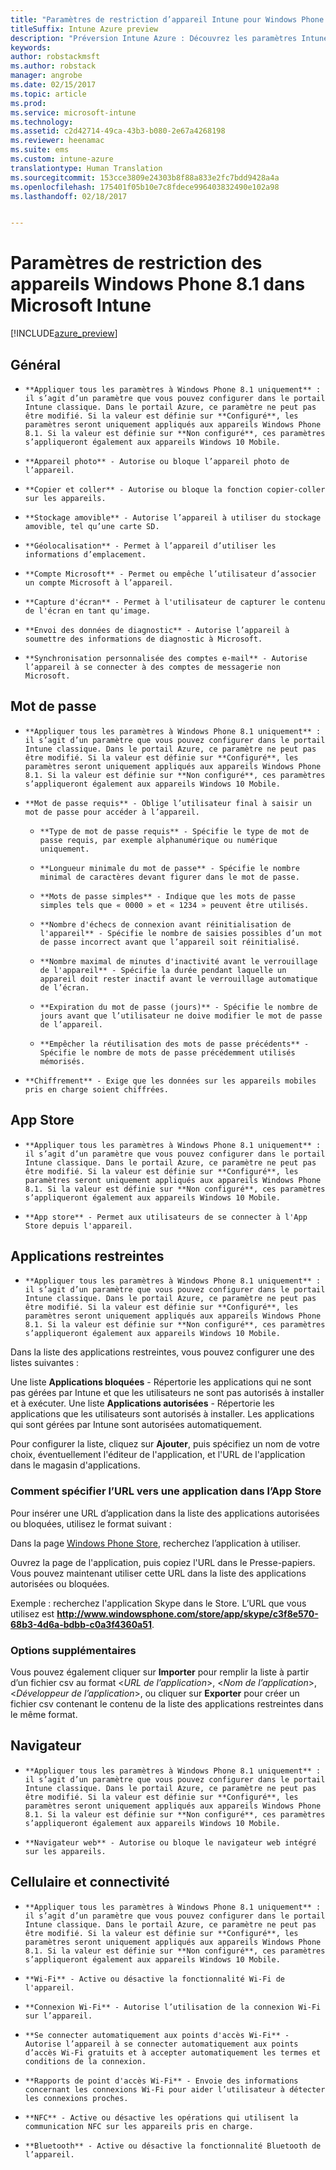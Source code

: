 ```yaml
---
title: "Paramètres de restriction d’appareil Intune pour Windows Phone 8.1"
titleSuffix: Intune Azure preview
description: "Préversion Intune Azure : Découvrez les paramètres Intune qui vous permettent de contrôler les paramètres et fonctionnalités des appareils Windows Phone 8.1."
keywords: 
author: robstackmsft
ms.author: robstack
manager: angrobe
ms.date: 02/15/2017
ms.topic: article
ms.prod: 
ms.service: microsoft-intune
ms.technology: 
ms.assetid: c2d42714-49ca-43b3-b080-2e67a4268198
ms.reviewer: heenamac
ms.suite: ems
ms.custom: intune-azure
translationtype: Human Translation
ms.sourcegitcommit: 153cce3809e24303b8f88a833e2fc7bdd9428a4a
ms.openlocfilehash: 175401f05b10e7c8fdece996403832490e102a98
ms.lasthandoff: 02/18/2017


---
```


# <a name="windows-phone-81-device-restriction-settings-in-microsoft-intune"></a>Paramètres de restriction des appareils Windows Phone 8.1 dans Microsoft Intune

[!INCLUDE[azure_preview](../includes/azure_preview.md)]

## <a name="general"></a>Général
-     **Appliquer tous les paramètres à Windows Phone 8.1 uniquement** : il s’agit d’un paramètre que vous pouvez configurer dans le portail Intune classique. Dans le portail Azure, ce paramètre ne peut pas être modifié. Si la valeur est définie sur **Configuré**, les paramètres seront uniquement appliqués aux appareils Windows Phone 8.1. Si la valeur est définie sur **Non configuré**, ces paramètres s’appliqueront également aux appareils Windows 10 Mobile.
-     **Appareil photo** - Autorise ou bloque l’appareil photo de l’appareil.
-     **Copier et coller** - Autorise ou bloque la fonction copier-coller sur les appareils.
-     **Stockage amovible** - Autorise l’appareil à utiliser du stockage amovible, tel qu’une carte SD.
-     **Géolocalisation** - Permet à l’appareil d’utiliser les informations d’emplacement.
-     **Compte Microsoft** - Permet ou empêche l’utilisateur d’associer un compte Microsoft à l’appareil.
-     **Capture d'écran** - Permet à l'utilisateur de capturer le contenu de l'écran en tant qu'image.
-     **Envoi des données de diagnostic** - Autorise l’appareil à soumettre des informations de diagnostic à Microsoft.
-     **Synchronisation personnalisée des comptes e-mail** - Autorise l’appareil à se connecter à des comptes de messagerie non Microsoft.

## <a name="password"></a>Mot de passe
-     **Appliquer tous les paramètres à Windows Phone 8.1 uniquement** : il s’agit d’un paramètre que vous pouvez configurer dans le portail Intune classique. Dans le portail Azure, ce paramètre ne peut pas être modifié. Si la valeur est définie sur **Configuré**, les paramètres seront uniquement appliqués aux appareils Windows Phone 8.1. Si la valeur est définie sur **Non configuré**, ces paramètres s’appliqueront également aux appareils Windows 10 Mobile.
-     **Mot de passe requis** - Oblige l’utilisateur final à saisir un mot de passe pour accéder à l’appareil.
    -     **Type de mot de passe requis** - Spécifie le type de mot de passe requis, par exemple alphanumérique ou numérique uniquement.
    -     **Longueur minimale du mot de passe** - Spécifie le nombre minimal de caractères devant figurer dans le mot de passe.
    -     **Mots de passe simples** - Indique que les mots de passe simples tels que « 0000 » et « 1234 » peuvent être utilisés.
    -     **Nombre d'échecs de connexion avant réinitialisation de l'appareil** - Spécifie le nombre de saisies possibles d’un mot de passe incorrect avant que l’appareil soit réinitialisé.
    -     **Nombre maximal de minutes d'inactivité avant le verrouillage de l'appareil** - Spécifie la durée pendant laquelle un appareil doit rester inactif avant le verrouillage automatique de l’écran.
    -     **Expiration du mot de passe (jours)** - Spécifie le nombre de jours avant que l’utilisateur ne doive modifier le mot de passe de l’appareil.
    -     **Empêcher la réutilisation des mots de passe précédents** - Spécifie le nombre de mots de passe précédemment utilisés mémorisés.
-     **Chiffrement** - Exige que les données sur les appareils mobiles pris en charge soient chiffrées.

## <a name="app-store"></a>App Store
-     **Appliquer tous les paramètres à Windows Phone 8.1 uniquement** : il s’agit d’un paramètre que vous pouvez configurer dans le portail Intune classique. Dans le portail Azure, ce paramètre ne peut pas être modifié. Si la valeur est définie sur **Configuré**, les paramètres seront uniquement appliqués aux appareils Windows Phone 8.1. Si la valeur est définie sur **Non configuré**, ces paramètres s’appliqueront également aux appareils Windows 10 Mobile.
-     **App store** - Permet aux utilisateurs de se connecter à l'App Store depuis l'appareil.

## <a name="restricted-apps"></a>Applications restreintes

-     **Appliquer tous les paramètres à Windows Phone 8.1 uniquement** : il s’agit d’un paramètre que vous pouvez configurer dans le portail Intune classique. Dans le portail Azure, ce paramètre ne peut pas être modifié. Si la valeur est définie sur **Configuré**, les paramètres seront uniquement appliqués aux appareils Windows Phone 8.1. Si la valeur est définie sur **Non configuré**, ces paramètres s’appliqueront également aux appareils Windows 10 Mobile.

Dans la liste des applications restreintes, vous pouvez configurer une des listes suivantes :

Une liste **Applications bloquées** - Répertorie les applications qui ne sont pas gérées par Intune et que les utilisateurs ne sont pas autorisés à installer et à exécuter.
Une liste **Applications autorisées** - Répertorie les applications que les utilisateurs sont autorisés à installer. Les applications qui sont gérées par Intune sont autorisées automatiquement.

Pour configurer la liste, cliquez sur **Ajouter**, puis spécifiez un nom de votre choix, éventuellement l'éditeur de l'application, et l'URL de l'application dans le magasin d'applications.

### <a name="how-to-specify-the-url-to-an-app-in-the-store"></a>Comment spécifier l’URL vers une application dans l’App Store

Pour insérer une URL d’application dans la liste des applications autorisées ou bloquées, utilisez le format suivant :

Dans la page [Windows Phone Store](https://www.microsoft.com/store/apps/windows-phone), recherchez l’application à utiliser.

Ouvrez la page de l'application, puis copiez l'URL dans le Presse-papiers. Vous pouvez maintenant utiliser cette URL dans la liste des applications autorisées ou bloquées.

Exemple : recherchez l'application Skype dans le Store. L’URL que vous utilisez est **http://www.windowsphone.com/store/app/skype/c3f8e570-68b3-4d6a-bdbb-c0a3f4360a51**.



### <a name="additional-options"></a>Options supplémentaires

Vous pouvez également cliquer sur **Importer** pour remplir la liste à partir d’un fichier csv au format <*URL de l’application*>, <*Nom de l’application*>, <*Développeur de l’application*>, ou cliquer sur **Exporter** pour créer un fichier csv contenant le contenu de la liste des applications restreintes dans le même format.


## <a name="browser"></a>Navigateur
-     **Appliquer tous les paramètres à Windows Phone 8.1 uniquement** : il s’agit d’un paramètre que vous pouvez configurer dans le portail Intune classique. Dans le portail Azure, ce paramètre ne peut pas être modifié. Si la valeur est définie sur **Configuré**, les paramètres seront uniquement appliqués aux appareils Windows Phone 8.1. Si la valeur est définie sur **Non configuré**, ces paramètres s’appliqueront également aux appareils Windows 10 Mobile.
-     **Navigateur web** - Autorise ou bloque le navigateur web intégré sur les appareils.

## <a name="cellular-and-connectivity"></a>Cellulaire et connectivité
-     **Appliquer tous les paramètres à Windows Phone 8.1 uniquement** : il s’agit d’un paramètre que vous pouvez configurer dans le portail Intune classique. Dans le portail Azure, ce paramètre ne peut pas être modifié. Si la valeur est définie sur **Configuré**, les paramètres seront uniquement appliqués aux appareils Windows Phone 8.1. Si la valeur est définie sur **Non configuré**, ces paramètres s’appliqueront également aux appareils Windows 10 Mobile.
-     **Wi-Fi** - Active ou désactive la fonctionnalité Wi-Fi de l'appareil.
-     **Connexion Wi-Fi** - Autorise l’utilisation de la connexion Wi-Fi sur l’appareil.
-     **Se connecter automatiquement aux points d'accès Wi-Fi** - Autorise l’appareil à se connecter automatiquement aux points d’accès Wi-Fi gratuits et à accepter automatiquement les termes et conditions de la connexion.
-     **Rapports de point d'accès Wi-Fi** - Envoie des informations concernant les connexions Wi-Fi pour aider l’utilisateur à détecter les connexions proches.
-     **NFC** - Active ou désactive les opérations qui utilisent la communication NFC sur les appareils pris en charge.
-     **Bluetooth** - Active ou désactive la fonctionnalité Bluetooth de l’appareil.

